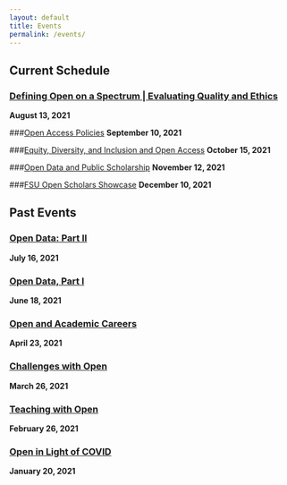 ```yaml
---
layout: default 
title: Events
permalink: /events/
---
```


## Current Schedule

### [Defining Open on a Spectrum | Evaluating Quality and Ethics]()
**August 13, 2021**

###[Open Access Policies]()
**September 10, 2021**

###[Equity, Diversity, and Inclusion and Open Access]()
**October 15, 2021**

###[Open Data and Public Scholarship]()
**November 12, 2021**

###[FSU Open Scholars Showcase]()
**December 10, 2021**


## Past Events 

### [Open Data: Part II](https://calendar.fsu.edu/event/open_scholars_project_collaborations_and_health_data#.YPr3-OhKiUk)
**July 16, 2021**

### [Open Data, Part I](https://calendar.fsu.edu/event/open_scholars_project_open_data#.YLpoV6hKiUk)
**June 18, 2021**

### [Open and Academic Careers](https://calendar.fsu.edu/event/open_scholars_project_open_in_your_careercv#.YF6jZK9Kg2w)
**April 23, 2021**

### [Challenges with Open](https://calendar.fsu.edu/event/open_scholars_project_challenges_with_open#.YFUYUp1Kg2w)
**March 26, 2021**

### [Teaching with Open](https://calendar.fsu.edu/event/open_scholars_project_teaching_with_open#.X8pZkZNKjR0)
**February 26, 2021**

### [Open in Light of COVID](https://calendar.fsu.edu/event/OpenScholarsProject1#.X8pZNZNKjR0)
**January 20, 2021**
